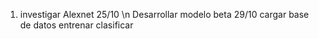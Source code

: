 1. investigar Alexnet 25/10 \n
Desarrollar modelo beta 29/10
cargar base de datos
entrenar
clasificar
